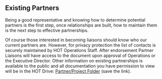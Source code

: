 ## Existing Partners

Being a good representative and knowing how to determine potential partners is the first step, once relationships are built, how to maintain them is the next step to effective partnerships.

Of course those interested in becoming liaisons should know who our current partners are. However, for privacy protection the list of contacts is securely maintained by HOT Operations Staff. After endorsement Partner Liaisons will have access to the document upon approval of Operations or the Executive Director. Other information on existing partnerships is available to the public and all documentation you have permission to view will be in the HOT Drive: <a target="_blank" href="https://drive.google.com/open?id=0B1EorbpNCZ03flhOQTZKdlU4NHI0TlBzb1RjZHB1UzA4TmJ0NkZfNDR1SUdUVUVMT05JVTg">Partner/Project Folder</a> (save the link).<br><p><br></p>